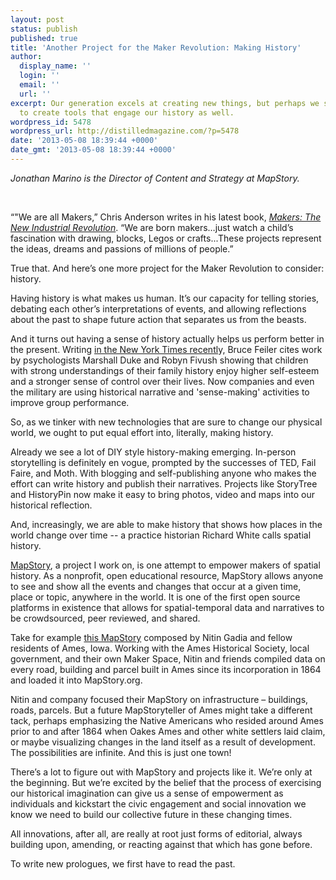 ```yaml
---
layout: post
status: publish
published: true
title: 'Another Project for the Maker Revolution: Making History'
author:
  display_name: ''
  login: ''
  email: ''
  url: ''
excerpt: Our generation excels at creating new things, but perhaps we should begin
  to create tools that engage our history as well.
wordpress_id: 5478
wordpress_url: http://distilledmagazine.com/?p=5478
date: '2013-05-08 18:39:44 +0000'
date_gmt: '2013-05-08 18:39:44 +0000'
---
```

<p><em>Jonathan Marino is the Direc­tor of Con­tent and Strat­egy at Map­Story.</em></p>
<p>&nbsp;</p>
<p>“"We are all Makers,” Chris Anderson writes in his latest book, <a href="http://distilledmagazine.com/wp-content/uploads/2013/05/ref=sr_1_1?ie=UTF8&amp;qid=1368119307&amp;sr=8-1&amp;keywords=makers"><em>Makers: The New Industrial Revolution</em></a>. “We are born makers…just watch a child’s fascination with drawing, blocks, Legos or crafts...These projects represent the ideas, dreams and passions of millions of people.”</p>
<p>True that. And here’s one more project for the Maker Revolution to consider: history.</p>
<p>Having history is what makes us human. It’s our capacity for telling stories, debating each other’s interpretations of events, and allowing reflections about the past to shape future action that separates us from the beasts.</p>
<p>And it turns out having a sense of history actually helps us perform better in the present. Writing <a href="http://www.nytimes.com/2013/03/17/fashion/the-family-stories-that-bind-us-this-life.html?pagewanted=all&amp;_r=0">in the New York Times recentl</a>y, Bruce Feiler cites work by psychologists Marshall Duke and Robyn Fivush showing that children with strong understandings of their family history enjoy higher self-esteem and a stronger sense of control over their lives. Now companies and even the military are using historical narrative and 'sense-making' activities to improve group performance.</p>
<p>So, as we tinker with new technologies that are sure to change our physical world, we ought to put equal effort into, literally, making history.</p>
<p>Already we see a lot of DIY style history-making emerging. In-person storytelling is definitely en vogue, prompted by the successes of TED, Fail Faire, and Moth. With blogging and self-publishing anyone who makes the effort can write history and publish their narratives. Projects like StoryTree and HistoryPin now make it easy to bring photos, video and maps into our historical reflection.</p>
<p>And, increasingly, we are able to make history that shows how places in the world change over time -- a practice historian Richard White calls spatial history.</p>
<p><a href="http://distilledmagazine.com/wp-content/uploads/2013/05/mapstory.org">MapStory</a>, a project I work on, is one attempt to empower makers of spatial history. As a nonprofit, open educational resource, MapStory allows anyone to see and show all the events and changes that occur at a given time, place or topic, anywhere in the world. It is one of the first open source platforms in existence that allows for spatial-temporal data and narratives to be crowdsourced, peer reviewed, and shared.</p>
<p>Take for example <a href="http://distilledmagazine.com/wp-content/uploads/2013/05/475">this MapStory</a> composed by Nitin Gadia and fellow residents of Ames, Iowa. Working with the Ames Historical Society, local government, and their own Maker Space, Nitin and friends compiled data on every road, building and parcel built in Ames since its incorporation in 1864 and loaded it into MapStory.org.</p>
<p>Nitin and company focused their MapStory on infrastructure – buildings, roads, parcels. But a future MapStoryteller of Ames might take a different tack, perhaps emphasizing the Native Americans who resided around Ames prior to and after 1864 when Oakes Ames and other white settlers laid claim, or maybe visualizing changes in the land itself as a result of development. The possibilities are infinite. And this is just one town!</p>
<p>There’s a lot to figure out with MapStory and projects like it. We’re only at the beginning. But we’re excited by the belief that the process of exercising our historical imagination can give us a sense of empowerment as individuals and kickstart the civic engagement and social innovation we know we need to build our collective future in these changing times.</p>
<p>All innovations, after all, are really at root just forms of editorial, always building upon, amending, or reacting against that which has gone before.</p>
<p>To write new prologues, we first have to read the past.</p>
